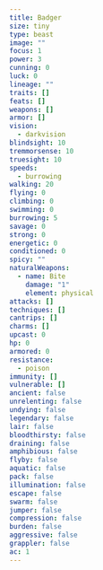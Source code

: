 ```yaml
---
title: Badger
size: tiny
type: beast
image: ""
focus: 1
power: 3
cunning: 0
luck: 0
lineage: ""
traits: []
feats: []
weapons: []
armor: []
vision:
  - darkvision
blindsight: 10
tremmorsense: 10
truesight: 10
speeds:
  - burrowing
walking: 20
flying: 0
climbing: 0
swimming: 0
burrowing: 5
savage: 0
strong: 0
energetic: 0
conditioned: 0
spicy: ""
naturalWeapons:
  - name: Bite
    damage: "1"
    element: physical
attacks: []
techniques: []
cantrips: []
charms: []
upcast: 0
hp: 0
armored: 0
resistance:
  - poison
immunity: []
vulnerable: []
ancient: false
unrelenting: false
undying: false
legendary: false
lair: false
bloodthirsty: false
draining: false
amphibious: false
flyby: false
aquatic: false
pack: false
illumination: false
escape: false
swarm: false
jumper: false
compression: false
burden: false
aggressive: false
grappler: false
ac: 1
---
```


